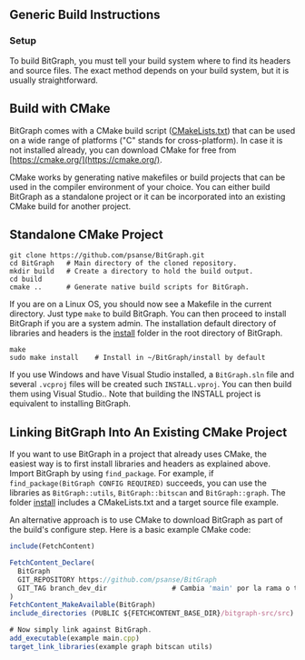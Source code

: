 ## Generic Build Instructions

### Setup

To build BitGraph, you must tell your build system where to find its headers and source files. The exact method depends on your build system, but it is usually straightforward.

## Build with CMake

BitGraph comes with a CMake build script ([CMakeLists.txt](https://github.com/psanse/BitGraph/blob/master/src/CMakeLists.txt)) that can be used on a wide range of platforms ("C" stands for cross-platform). In case it is not installed already, you can download CMake for free from [https://cmake.org/](https://cmake.org/).

CMake works by generating native makefiles or build projects that can be used in the compiler environment of your choice. You can either build BitGraph as a standalone project or it can be incorporated into an existing CMake build for another project.

## Standalone CMake Project

```plaintext
git clone https://github.com/psanse/BitGraph.git 
cd BitGraph   # Main directory of the cloned repository.
mkdir build   # Create a directory to hold the build output.
cd build
cmake ..      # Generate native build scripts for BitGraph.

```

If you are on a Linux OS, you should now see a Makefile in the current directory. Just type `make` to build BitGraph. You can then proceed to install BitGraph if you are a system admin. The installation default directory of libraries and headers is the [install](https://github.com/psanse/BitGraph/tree/master/install) folder in the root directory of BitGraph.

```plaintext
make
sudo make install    # Install in ~/BitGraph/install by default

```

If you use Windows and have Visual Studio installed, a `BitGraph.sln` file and several `.vcproj` files will be created such `INSTALL.vproj`. You can then build them using Visual Studio.. Note that building the INSTALL project is equivalent to installing BitGraph.

## Linking BitGraph Into An Existing CMake Project

If you want to use BitGraph in a project that already uses CMake, the easiest way is to first install libraries and headers as explained above. Import BitGraph by using `find_package`. For example, if `find_package(BitGraph CONFIG REQUIRED)` succeeds, you can use the libraries as `BitGraph::utils`, `BitGraph::bitscan` and `BitGraph::graph`. The folder [install](https://github.com/psanse/BitGraph/tree/master/install) includes a CMakeLists.txt and a target source file example.

An alternative approach is to use CMake to download BitGraph as part of the build's configure step. Here is a basic example CMake code:

```javascript
include(FetchContent)

FetchContent_Declare(
  BitGraph
  GIT_REPOSITORY https://github.com/psanse/BitGraph
  GIT_TAG branch_dev_dir 				# Cambia 'main' por la rama o tag que desees usar
)
FetchContent_MakeAvailable(BitGraph)
include_directories (PUBLIC ${FETCHCONTENT_BASE_DIR}/bitgraph-src/src)

# Now simply link against BitGraph.
add_executable(example main.cpp)
target_link_libraries(example graph bitscan utils)
```